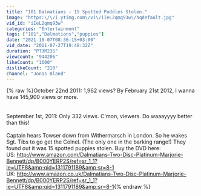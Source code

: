 ```yaml
---
title: "101 Dalmatians - 15 Spotted Puddles Stolen."
image: "https:\/\/i.ytimg.com\/vi\/iIeL2qmq93w\/hqdefault.jpg"
vid_id: "iIeL2qmq93w"
categories: "Entertainment"
tags: ["101","Dalmations","puppies"]
date: "2021-10-07T08:36:15+03:00"
vid_date: "2011-07-27T19:48:32Z"
duration: "PT3M23S"
viewcount: "944206"
likeCount: "1600"
dislikeCount: "210"
channel: "Jonas Bland"
---
```

{% raw %}October 22nd 2011: 1,962 views? By February 21st 2012, I wanna have 145,900 views or more. <br /><br /><br />September 1st, 2011: Only 332 views. C'mon, viewers.  Do waaayyyy better than this!<br /><br />Captain hears Towser down from Withermarsch in London. So he wakes Sgt. Tibs to go get the Colnel. (The only one in the barking range!) They found out it was 15 spotted puppies stolen. Buy the DVD here:<br />US: <a rel="nofollow" target="blank" href="http://www.amazon.com/Dalmatians-Two-Disc-Platinum-Marjorie-Bennett/dp/B000YERP2S/ref=sr_1_1?ie=UTF8&amp;qid=1311791189&amp;sr=8-1">http://www.amazon.com/Dalmatians-Two-Disc-Platinum-Marjorie-Bennett/dp/B000YERP2S/ref=sr_1_1?ie=UTF8&amp;qid=1311791189&amp;sr=8-1</a><br />UK: <a rel="nofollow" target="blank" href="http://www.amazon.co.uk/Dalmatians-Two-Disc-Platinum-Marjorie-Bennett/dp/B000YERP2S/ref=sr_1_1?ie=UTF8&amp;qid=1311791189&amp;sr=8-1">http://www.amazon.co.uk/Dalmatians-Two-Disc-Platinum-Marjorie-Bennett/dp/B000YERP2S/ref=sr_1_1?ie=UTF8&amp;qid=1311791189&amp;sr=8-1</a>{% endraw %}
